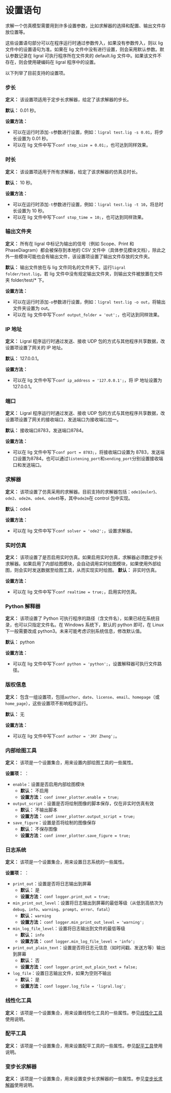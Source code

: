 <!-- Copyright (C) 2019-2021 Junruoyu Zheng. Home page: https://junruoyu-zheng.gitee.io/ligral

     Distributed under MIT license.
     See file LICENSE for detail or copy at https://opensource.org/licenses/MIT
-->

# 设置语句

求解一个仿真模型需要用到许多设置参数，比如求解器的选择和配置、输出文件存放位置等。

这些设置语句部分可以在程序运行时通过参数传入，如果没有参数传入，则以 lig 文件中的设置语句为准。如果在 lig 文件中没有进行设置，则会采用默认参数。默认参数记录在 ligral 可执行程序所在文件夹的 default.lig 文件中。如果该文件不存在，则会使用硬编码在 ligral 程序中的设置。

以下列举了目前支持的设置项。

### 步长

**定义：** 该设置项适用于定步长求解器，给定了该求解器的步长。

**默认：** 0.01 秒。

**设置方法：**

- 可以在运行时添加`-s`参数进行设置，例如：`ligral test.lig -s 0.01`，将步长设置为 0.01 秒。
- 可以在 lig 文件中写下`conf step_size = 0.01;`，也可达到同样效果。

### 时长

**定义：** 该设置项适用于所有求解器，给定了该求解器的仿真总时长。

**默认：** 10 秒。

**设置方法：**

- 可以在运行时添加`-t`参数进行设置，例如：`ligral test.lig -t 10`，将总时长设置为 10 秒。
- 可以在 lig 文件中写下`conf stop_time = 10;`，也可达到同样效果。

### 输出文件夹

**定义：** 所有在 ligral 中标记为输出的信号（例如 Scope、Print 和 PhaseDiagram）都会被保存到本地的 CSV 文件中（具体参见模块文档），除此之外一些模块可能也会有输出文件，该设置项设置了输出文件存放的文件夹。

**默认：** 输出文件放在与 lig 文件同名的文件夹下。运行`ligral folder/test.lig`，若 lig 文件中没有规定输出文件夹，则输出文件被放置在文件夹 folder/test/* 下。

**设置方法：**

- 可以在运行时添加`-o`参数进行设置，例如：`ligral test.lig -o out`，将输出文件夹设置为 out。
- 可以在 lig 文件中写下`conf output_folder = 'out';`，也可达到同样效果。

### IP 地址

**定义：** Ligral 程序运行时通过发送、接收 UDP 包的方式与其他程序共享数据，改设置项设置了网关的 IP 地址。

**默认：** 127.0.0.1。

**设置方法：**

- 可以在 lig 文件中写下`conf ip_address = '127.0.0.1';`，将 IP 地址设置为 127.0.0.1。

### 端口

**定义：** Ligral 程序运行时通过发送、接收 UDP 包的方式与其他程序共享数据，改设置项设置了网关的接收端口，发送端口为接收端口加一。

**默认：** 接收端口8783，发送端口8784。

**设置方法：**

- 可以在 lig 文件中写下`conf port = 8783;`，将接收端口设置为 8783，发送端口设置为8784。也可以通过`listening_port`和`sending_port`分别设置接收端口和发送端口。

### 求解器

**定义：** 该项设置了仿真采用的求解器。目前支持的求解器包括：`ode1`(`euler`)、`ode2`、`ode2m`、`ode4`、`ode45`等，其中`ode2m`在 control 包中实现。

**默认：** ode4

**设置方法：**

- 可以在 lig 文件中写下`conf solver = 'ode2';`，设置求解器。

### 实时仿真

**定义：** 该项设置了是否启用实时仿真。如果启用实时仿真，求解器必须数定步长求解器。如果启用了内部绘图模块，会自动调用实时绘图模块，如果使用外部绘图，则会实时发送数据至绘图工具，从而实现实时绘图。
**默认：** 非实时仿真。

**设置方法：**

- 可以在 lig 文件中写下`conf realtime = true;`，启用实时仿真。

### Python 解释器

**定义：** 该项设置了 Python 可执行程序的路径（含文件名），如果已经在系统目录，也可以只指定文件名。在 Windows 系统下，默认的 python 即可，在 Linux 下一般需要改成 python3。未来可能考虑识别系统信息，修改默认值。

**默认：** python

**设置方法：**

- 可以在 lig 文件中写下`conf python = 'python';`，设置解释器可执行文件路径。

### 版权信息

**定义：** 包含一组设置项，包括`author`、`date`、`license`、`email`、`homepage`（或`home_page`），这些设置项不影响程序运行。

**默认：** 无

**设置方法：**

- 可以在 lig 文件中写下`conf author = 'JRY Zheng';`。

### 内部绘图工具

**定义：** 该项是一个设置集合，用来设置内部绘图工具的一些属性。

**设置项：** ：

- `enable`：设置是否启用内部绘图模块
  - **默认：** 不启用
  - **设置方法：** `conf inner_plotter.enable = true;`
- `output_script`：设置是否将绘制图像的脚本保存，仅在非实时仿真有效
  - **默认：** 不输出脚本
  - **设置方法：** `conf inner_plotter.output_script = true;`
- `save_figure`：设置是否将绘制的图像保存
  - **默认：** 不保存图像
  - **设置方法：** `conf inner_plotter.save_figure = true;`

### 日志系统

**定义：** 该项是一个设置集合，用来设置日志系统的一些属性。

**设置项：** ：

- `print_out`：设置是否将日志输出到屏幕
  - **默认：** 是
  - **设置方法：** `conf logger.print_out = true;`
- `min_print_out_level`：设置将日志输出到屏幕的最低等级（从低到高依次为`debug`、`info`、`warning`、`prompt`、`error`、`fatal`）
  - **默认：** `warning`
  - **设置方法：** `conf logger.min_print_out_level = 'warning';`
- `min_log_file_level`：设置将日志输出到文件的最低等级
  - **默认：** `info`
  - **设置方法：** `conf logger.min_log_file_level = 'info';`
- `print_out_plain_text`：设置是否将日志元信息（如时间戳、发送方等）输出到屏幕
  - **默认：** 否
  - **设置方法：** `conf logger.print_out_plain_text = false;`
- `log_file`：设置日志输出文件，如果为空则不输出
  - **默认：** 是
  - **设置方法：** `conf logger.log_file = 'ligral.log';`

### 线性化工具

**定义：** 该项是一个设置集合，用来设置线性化工具的一些属性。参见[线性化工具](linearizer.md)使用说明。

### 配平工具

**定义：** 该项是一个设置集合，用来设置配平工具的一些属性。参见[配平工具](trimmer.md)使用说明。

### 变步长求解器

**定义：** 该项是一个设置集合，用来设置变步长求解器的一些属性。参见[变步长求解器](variable_step_solver.md)使用说明。